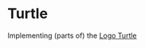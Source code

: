 # Turtle

Implementing (parts of) the [Logo Turtle](https://en.wikipedia.org/wiki/Logo_(programming_language)#Turtle_and_graphics)

